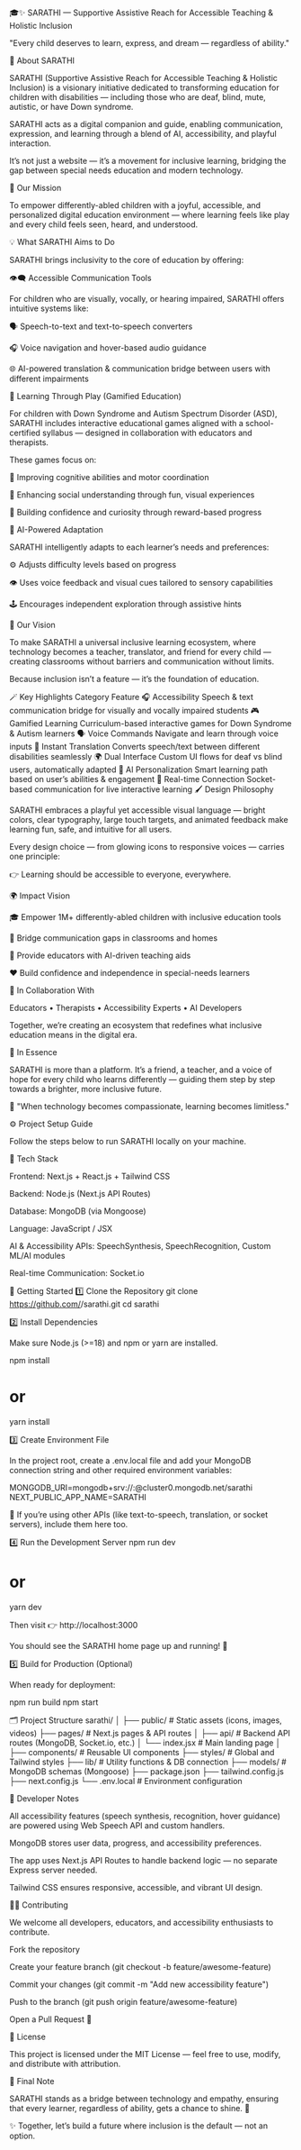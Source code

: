 🎓✨ SARATHI — Supportive Assistive Reach for Accessible Teaching & Holistic Inclusion

"Every child deserves to learn, express, and dream — regardless of ability."

🌈 About SARATHI

SARATHI (Supportive Assistive Reach for Accessible Teaching & Holistic Inclusion) is a visionary initiative dedicated to transforming education for children with disabilities — including those who are deaf, blind, mute, autistic, or have Down syndrome.

SARATHI acts as a digital companion and guide, enabling communication, expression, and learning through a blend of AI, accessibility, and playful interaction.

It’s not just a website — it’s a movement for inclusive learning, bridging the gap between special needs education and modern technology.

🧭 Our Mission

To empower differently-abled children with a joyful, accessible, and personalized digital education environment — where learning feels like play and every child feels seen, heard, and understood.

💡 What SARATHI Aims to Do

SARATHI brings inclusivity to the core of education by offering:

👁️‍🗨️ Accessible Communication Tools

For children who are visually, vocally, or hearing impaired, SARATHI offers intuitive systems like:

🗣️ Speech-to-text and text-to-speech converters

🎧 Voice navigation and hover-based audio guidance

🌐 AI-powered translation & communication bridge between users with different impairments

🧩 Learning Through Play (Gamified Education)

For children with Down Syndrome and Autism Spectrum Disorder (ASD), SARATHI includes interactive educational games aligned with a school-certified syllabus — designed in collaboration with educators and therapists.

These games focus on:

🧠 Improving cognitive abilities and motor coordination

👥 Enhancing social understanding through fun, visual experiences

🌟 Building confidence and curiosity through reward-based progress

🧠 AI-Powered Adaptation

SARATHI intelligently adapts to each learner’s needs and preferences:

⚙️ Adjusts difficulty levels based on progress

👁️ Uses voice feedback and visual cues tailored to sensory capabilities

🕹️ Encourages independent exploration through assistive hints

🎯 Our Vision

To make SARATHI a universal inclusive learning ecosystem, where technology becomes a teacher, translator, and friend for every child — creating classrooms without barriers and communication without limits.

Because inclusion isn’t a feature — it’s the foundation of education.

🪄 Key Highlights
Category	Feature
🎧 Accessibility	Speech & text communication bridge for visually and vocally impaired students
🎮 Gamified Learning	Curriculum-based interactive games for Down Syndrome & Autism learners
🗣️ Voice Commands	Navigate and learn through voice inputs
🧏 Instant Translation	Converts speech/text between different disabilities seamlessly
🌍 Dual Interface	Custom UI flows for deaf vs blind users, automatically adapted
💫 AI Personalization	Smart learning path based on user’s abilities & engagement
💬 Real-time Connection	Socket-based communication for live interactive learning
🖌️ Design Philosophy

SARATHI embraces a playful yet accessible visual language —
bright colors, clear typography, large touch targets, and animated feedback make learning fun, safe, and intuitive for all users.

Every design choice — from glowing icons to responsive voices — carries one principle:

👉 Learning should be accessible to everyone, everywhere.

🌍 Impact Vision

🎓 Empower 1M+ differently-abled children with inclusive education tools

💬 Bridge communication gaps in classrooms and homes

🧩 Provide educators with AI-driven teaching aids

❤️ Build confidence and independence in special-needs learners

🤝 In Collaboration With

Educators • Therapists • Accessibility Experts • AI Developers

Together, we’re creating an ecosystem that redefines what inclusive education means in the digital era.

💫 In Essence

SARATHI is more than a platform.
It’s a friend, a teacher, and a voice of hope for every child who learns differently — guiding them step by step towards a brighter, more inclusive future.

🌟 "When technology becomes compassionate, learning becomes limitless."

⚙️ Project Setup Guide

Follow the steps below to run SARATHI locally on your machine.

🧱 Tech Stack

Frontend: Next.js + React.js + Tailwind CSS

Backend: Node.js (Next.js API Routes)

Database: MongoDB (via Mongoose)

Language: JavaScript / JSX

AI & Accessibility APIs: SpeechSynthesis, SpeechRecognition, Custom ML/AI modules

Real-time Communication: Socket.io

🚀 Getting Started
1️⃣ Clone the Repository
git clone https://github.com/<your-username>/sarathi.git
cd sarathi

2️⃣ Install Dependencies

Make sure Node.js (>=18) and npm or yarn are installed.

npm install
# or
yarn install

3️⃣ Create Environment File

In the project root, create a .env.local file and add your MongoDB connection string and other required environment variables:

MONGODB_URI=mongodb+srv://<username>:<password>@cluster0.mongodb.net/sarathi
NEXT_PUBLIC_APP_NAME=SARATHI


🧩 If you’re using other APIs (like text-to-speech, translation, or socket servers), include them here too.

4️⃣ Run the Development Server
npm run dev
# or
yarn dev


Then visit 👉 http://localhost:3000

You should see the SARATHI home page up and running! 🎉

5️⃣ Build for Production (Optional)

When ready for deployment:

npm run build
npm start

🗂️ Project Structure
sarathi/
│
├── public/                 # Static assets (icons, images, videos)
├── pages/                  # Next.js pages & API routes
│   ├── api/                # Backend API routes (MongoDB, Socket.io, etc.)
│   └── index.jsx           # Main landing page
│
├── components/             # Reusable UI components
├── styles/                 # Global and Tailwind styles
├── lib/                    # Utility functions & DB connection
├── models/                 # MongoDB schemas (Mongoose)
├── package.json
├── tailwind.config.js
├── next.config.js
└── .env.local              # Environment configuration

🧠 Developer Notes

All accessibility features (speech synthesis, recognition, hover guidance) are powered using Web Speech API and custom handlers.

MongoDB stores user data, progress, and accessibility preferences.

The app uses Next.js API Routes to handle backend logic — no separate Express server needed.

Tailwind CSS ensures responsive, accessible, and vibrant UI design.

🧑‍💻 Contributing

We welcome all developers, educators, and accessibility enthusiasts to contribute.

Fork the repository

Create your feature branch (git checkout -b feature/awesome-feature)

Commit your changes (git commit -m "Add new accessibility feature")

Push to the branch (git push origin feature/awesome-feature)

Open a Pull Request 🚀

📄 License

This project is licensed under the MIT License — feel free to use, modify, and distribute with attribution.

🏁 Final Note

SARATHI stands as a bridge between technology and empathy, ensuring that every learner, regardless of ability, gets a chance to shine. 🌈

✨ Together, let’s build a future where inclusion is the default — not an option.
